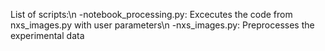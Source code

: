 List of scripts:\n
-notebook_processing.py: Excecutes the code from nxs_images.py with user parameters\n
-nxs_images.py: Preprocesses the experimental data   
